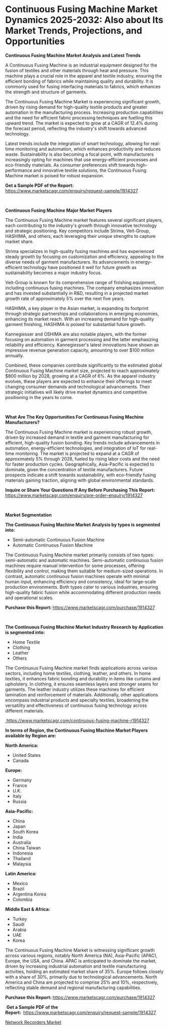 <p><h1>Continuous Fusing Machine Market Dynamics 2025-2032: Also about Its Market Trends, Projections, and Opportunities</h1></p><p><strong>Continuous Fusing Machine Market Analysis and Latest Trends</strong></p>
<p><p>A Continuous Fusing Machine is an industrial equipment designed for the fusion of textiles and other materials through heat and pressure. This machine plays a crucial role in the apparel and textile industry, ensuring the efficient bonding of fabrics while maintaining quality and durability. It is commonly used for fusing interfacing materials to fabrics, which enhances the strength and structure of garments.</p><p>The Continuous Fusing Machine Market is experiencing significant growth, driven by rising demand for high-quality textile products and greater automation in the manufacturing process. Increasing production capabilities and the need for efficient fabric processing techniques are fuelling this upward trend. The market is expected to grow at a CAGR of 12.4% during the forecast period, reflecting the industry's shift towards advanced technology.</p><p>Latest trends include the integration of smart technology, allowing for real-time monitoring and automation, which enhances productivity and reduces waste. Sustainability is also becoming a focal point, with manufacturers increasingly opting for machines that use energy-efficient processes and eco-friendly materials. As consumer preferences shift towards high-performance and innovative textile solutions, the Continuous Fusing Machine market is poised for robust expansion.</p></p>
<p><strong>Get a Sample PDF of the Report:&nbsp;</strong> <a href="https://www.marketscagr.com/enquiry/request-sample/1914327?utm_campaign=2235&utm_medium=2&utm_source=Github&utm_content=ia&utm_term=20022025&utm_id=continuous-fusing-machine">https://www.marketscagr.com/enquiry/request-sample/1914327</a></p>
<p>&nbsp;</p>
<p><strong>Continuous Fusing Machine Major Market Players</strong></p>
<p><p>The Continuous Fusing Machine market features several significant players, each contributing to the industry's growth through innovative technology and strategic positioning. Key competitors include Strima, Veit-Group, HASHIMA, and others, each leveraging their unique strengths to capture market share.</p><p>Strima specializes in high-quality fusing machines and has experienced steady growth by focusing on customization and efficiency, appealing to the diverse needs of garment manufacturers. Its advancements in energy-efficient technology have positioned it well for future growth as sustainability becomes a major industry focus.</p><p>Veit-Group is known for its comprehensive range of finishing equipment, including continuous fusing machines. The company emphasizes innovation and has invested substantially in R&D, resulting in a projected market growth rate of approximately 5% over the next five years.</p><p>HASHIMA, a key player in the Asian market, is expanding its footprint through strategic partnerships and collaborations in emerging economies, enhancing its market reach. With an increasing demand for high-quality garment finishing, HASHIMA is poised for substantial future growth.</p><p>Kannegiesser and OSHIMA are also notable players, with the former focusing on automation in garment processing and the latter emphasizing reliability and efficiency. Kannegiesser's latest innovations have shown an impressive revenue generation capacity, amounting to over $100 million annually.</p><p>Combined, these companies contribute significantly to the estimated global Continuous Fusing Machine market size, projected to reach approximately $800 million by 2028, growing at a CAGR of 6%. As the apparel industry evolves, these players are expected to enhance their offerings to meet changing consumer demands and technological advancements. Their strategic initiatives will likely drive market dynamics and competitive positioning in the years to come.</p></p>
<p>&nbsp;</p>
<p><strong>What Are The Key Opportunities For Continuous Fusing Machine Manufacturers?</strong></p>
<p><p>The Continuous Fusing Machine market is experiencing robust growth, driven by increased demand in textile and garment manufacturing for efficient, high-quality fusion bonding. Key trends include advancements in automation, energy-efficient technologies, and integration of IoT for real-time monitoring. The market is projected to expand at a CAGR of approximately 5% through 2028, fueled by rising labor costs and the need for faster production cycles. Geographically, Asia-Pacific is expected to dominate, given the concentration of textile manufacturers. Future prospects indicate a shift towards sustainability, with eco-friendly fusing materials gaining traction, aligning with global environmental standards.</p></p>
<p><strong>Inquire or Share Your Questions If Any Before Purchasing This Report:</strong> <a href="https://www.marketscagr.com/enquiry/pre-order-enquiry/1914327?utm_campaign=2235&utm_medium=2&utm_source=Github&utm_content=ia&utm_term=20022025&utm_id=continuous-fusing-machine">https://www.marketscagr.com/enquiry/pre-order-enquiry/1914327</a></p>
<p>&nbsp;</p>
<p><strong>Market Segmentation</strong></p>
<p><strong>The Continuous Fusing Machine Market Analysis by types is segmented into:</strong></p>
<p><ul><li>Semi-automatic Continuous Fusion Machine</li><li>Automatic Continuous Fusion Machine</li></ul></p>
<p><p>The Continuous Fusing Machine market primarily consists of two types: semi-automatic and automatic machines. Semi-automatic continuous fusion machines require manual intervention for some processes, offering flexibility and control, making them suitable for medium-sized operations. In contrast, automatic continuous fusion machines operate with minimal human input, enhancing efficiency and consistency, ideal for large-scale production environments. Both types cater to various industries, ensuring high-quality fabric fusion while accommodating different production needs and operational scales.</p></p>
<p><strong>Purchase this Report:&nbsp;</strong><a href="https://www.marketscagr.com/purchase/1914327?utm_campaign=2235&utm_medium=2&utm_source=Github&utm_content=ia&utm_term=20022025&utm_id=continuous-fusing-machine">https://www.marketscagr.com/purchase/1914327</a></p>
<p>&nbsp;</p>
<p><strong>The Continuous Fusing Machine Market Industry Research by Application is segmented into:</strong></p>
<p><ul><li>Home Textile</li><li>Clothing</li><li>Leather</li><li>Others</li></ul></p>
<p><p>The Continuous Fusing Machine market finds applications across various sectors, including home textiles, clothing, leather, and others. In home textiles, it enhances fabric bonding and durability in items like curtains and upholstery. In clothing, it ensures seamless layers and stronger seams for garments. The leather industry utilizes these machines for efficient lamination and reinforcement of materials. Additionally, other applications encompass industrial products and specialty textiles, broadening the versatility and effectiveness of continuous fusing technology across different materials.</p></p>
<p><a href="https://www.marketscagr.com/continuous-fusing-machine-r1914327?utm_campaign=2235&utm_medium=2&utm_source=Github&utm_content=ia&utm_term=20022025&utm_id=continuous-fusing-machine">&nbsp;https://www.marketscagr.com/continuous-fusing-machine-r1914327</a></p>
<p><strong>In terms of Region, the Continuous Fusing Machine Market Players available by Region are:</strong></p>
<p>
    <p> <strong> North America: </strong>
        <ul>
            <li>United States</li>
            <li>Canada</li>
        </ul>
        </p> 
    <p> <strong> Europe: </strong>
        <ul>
            <li>Germany</li>
            <li>France</li>
            <li>U.K.</li>
            <li>Italy</li>
            <li>Russia</li>
        </ul>
        </p> 
    <p> <strong> Asia-Pacific: </strong>
        <ul>
            <li>China</li>
            <li>Japan</li>
            <li>South Korea</li>
            <li>India</li>
            <li>Australia</li>
            <li>China Taiwan</li>
            <li>Indonesia</li>
            <li>Thailand</li>
            <li>Malaysia</li>
        </ul>
        </p> 
    <p> <strong> Latin America: </strong>
        <ul>
            <li>Mexico</li>
            <li>Brazil</li>
            <li>Argentina Korea</li>
            <li>Colombia</li>
        </ul>
        </p> 
    <p> <strong> Middle East & Africa: </strong>
        <ul>
            <li>Turkey</li>
            <li>Saudi</li>
            <li>Arabia</li>
            <li>UAE</li>
            <li>Korea</li>
        </ul>
    </p>
    </p>
<p><p>The Continuous Fusing Machine Market is witnessing significant growth across various regions, notably North America (NA), Asia-Pacific (APAC), Europe, the USA, and China. APAC is anticipated to dominate the market, driven by increasing industrial automation and textile manufacturing activities, holding an estimated market share of 35%. Europe follows closely with a share of 30%, primarily due to technological advancements. North America and China are projected to comprise 25% and 10%, respectively, reflecting stable demand and regional manufacturing capabilities.</p></p>
<p><strong>Purchase this Report: </strong><a href="https://www.marketscagr.com/purchase/1914327?utm_campaign=2235&utm_medium=2&utm_source=Github&utm_content=ia&utm_term=20022025&utm_id=continuous-fusing-machine">https://www.marketscagr.com/purchase/1914327</a></p>
<p>&nbsp;<strong>Get a Sample PDF of the Report:&nbsp;&nbsp;</strong><a href="https://www.marketscagr.com/enquiry/request-sample/1914327?utm_campaign=2235&utm_medium=2&utm_source=Github&utm_content=ia&utm_term=20022025&utm_id=continuous-fusing-machine">https://www.marketscagr.com/enquiry/request-sample/1914327</a></p>
<p><strong></strong></p>
<p><p><a href="https://github.com/ilonaenterline65/Market-Research-Report-List-1/blob/main/network-recorders-market.md?utm_campaign=2235&utm_medium=2&utm_source=Github&utm_content=ia&utm_term=20022025&utm_id=continuous-fusing-machine">Network Recorders Market</a></p></p>